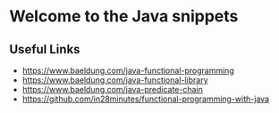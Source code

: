 # Welcome to the Java snippets

## Useful Links

 - https://www.baeldung.com/java-functional-programming
 - https://www.baeldung.com/java-functional-library
 - https://www.baeldung.com/java-predicate-chain
 - https://github.com/in28minutes/functional-programming-with-java
